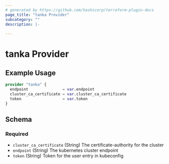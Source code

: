 ```yaml
---
# generated by https://github.com/hashicorp/terraform-plugin-docs
page_title: "tanka Provider"
subcategory: ""
description: |-
  
---
```


# tanka Provider



## Example Usage

```terraform
provider "tanka" {
  endpoint               = var.endpoint
  cluster_ca_certificate = var.cluster_ca_certificate
  token                  = var.token
}
```

<!-- schema generated by tfplugindocs -->
## Schema

### Required

- `cluster_ca_certificate` (String) The certificate-authority for the cluster
- `endpoint` (String) The kubernetes cluster endpoint
- `token` (String) Token for the user entry in kubeconfig
